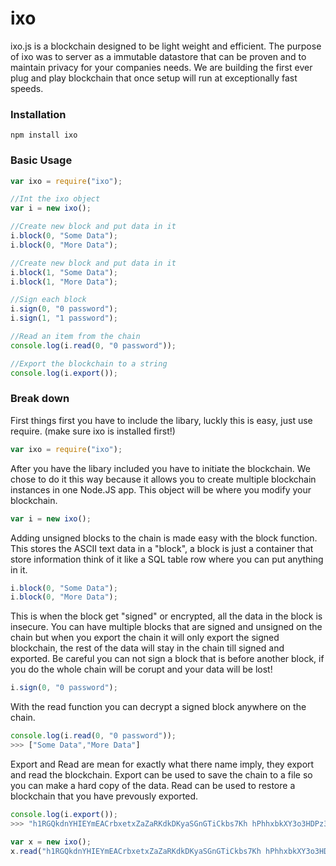 # ixo
ixo.js is a blockchain designed to be light weight and efficient. The purpose of ixo was to server as a immutable datastore that can be proven and to maintain privacy for your companies needs. We are building the first ever plug and play blockchain that once setup will run at exceptionally fast speeds.

### Installation
```
npm install ixo
```

### Basic Usage
``` javascript
var ixo = require("ixo");

//Int the ixo object
var i = new ixo();

//Create new block and put data in it
i.block(0, "Some Data");
i.block(0, "More Data");

//Create new block and put data in it
i.block(1, "Some Data");
i.block(1, "More Data");

//Sign each block
i.sign(0, "0 password");
i.sign(1, "1 password");

//Read an item from the chain
console.log(i.read(0, "0 password"));

//Export the blockchain to a string
console.log(i.export());
```

### Break down

First things first you have to include the libary, luckly this is easy, just use require. (make sure ixo is installed first!)
``` javascript
var ixo = require("ixo");
```

After you have the libary included you have to initiate the blockchain. We chose to do it this way because it allows you to create multiple blockchain instances in one Node.JS app. This object will be where you modify your blockchain.
``` javascript
var i = new ixo();
```

Adding unsigned blocks to the chain is made easy with the block function. This stores the ASCII text data in a "block", a block is just a container that store information think of it like a SQL table row where you can put anything in it.
``` javascript
i.block(0, "Some Data");
i.block(0, "More Data");
```

This is when the block get "signed" or encrypted, all the data in the block is insecure. You can have multiple blocks that are signed and unsigned on the chain but when you export the chain it will only export the signed blockchain, the rest of the data will stay in the chain till signed and exported. Be careful you can not sign a block that is before another block, if you do the whole chain will be corupt and your data will be lost!
``` javascript
i.sign(0, "0 password");
```

With the read function you can decrypt a signed block anywhere on the chain. 
``` javascript
console.log(i.read(0, "0 password"));
>>> ["Some Data","More Data"]
```

Export and Read are mean for exactly what there name imply, they export and read the blockchain. Export can be used to save the chain to a file so you can make a hard copy of the data. Read can be used to restore a blockchain that you have prevously exported.
``` javascript
console.log(i.export());
>>> "h1RGQkdnYHIEYmEACrbxetxZaZaRKdkDKyaSGnGTiCkbs7Kh hPhhxbkXY3o3HDPz3ZkSriCGdzCy2USLkidKPIrIk1aPY1YG"

var x = new ixo();
x.read("h1RGQkdnYHIEYmEACrbxetxZaZaRKdkDKyaSGnGTiCkbs7Kh hPhhxbkXY3o3HDPz3ZkSriCGdzCy2USLkidKPIrIk1aPY1YG");
```
